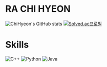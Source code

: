 # RA CHI HYEON

![ChiHyeon's GitHub stats](https://github-readme-stats.vercel.app/api?username=rachihyeon&show_icons=true&theme=dracula)
[![Solved.ac프로필](http://mazassumnida.wtf/api/v2/generate_badge?boj=skallook)](https://solved.ac/skallook)

# Skills
![C++](https://img.shields.io/badge/C++-00599C.svg?&style=for-the-badge&logo=C++&logoColor=00599C)
![Python](https://img.shields.io/badge/Python-3776AB.svg?&style=for-the-badge&logo=Python&logoColor=3776AB)
![Java](https://img.shields.io/badge/Java-007396.svg?&style=for-the-badge&logo=Java&logoColor=white)

<!--
**rachihyeon/rachihyeon** is a ✨ _special_ ✨ repository because its `README.md` (this file) appears on your GitHub profile.

Here are some ideas to get you started:

- 🔭 I’m currently working on ...
- 🌱 I’m currently learning ...
- 👯 I’m looking to collaborate on ...
- 🤔 I’m looking for help with ...
- 💬 Ask me about ...
- 📫 How to reach me: ...
- 😄 Pronouns: ...
- ⚡ Fun fact: ...
-->
